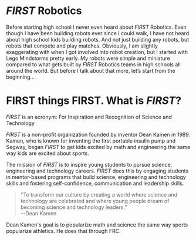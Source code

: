 # *FIRST* Robotics

Before starting high school I never even heard about *FIRST* Robotics. Even though I have been building robots ever since I could walk, I have not heard about high school kids building robots. And not just building any robots, but robots that compete and play matches. Obviously, I am slightly exaggerating with when I got involved into robot creation, but I started with Lego Mindstorms pretty early. My robots were simple and miniature compared to what gets built by *FIRST* Robotics teams in high schools all around the world. But before I talk about that more, let’s start from the beginning…

# FIRST things FIRST. What is *FIRST*?

*FIRST* is an acronym: For Inspiration and Recognition of Science and Technology

*FIRST* is a non-profit organization founded by inventor Dean Kamen in 1989. Kamen, who is known for inventing the first portable insulin pump and Segway, began *FIRST* to get kids excited by math and engineering the same way kids are excited about sports.

The mission of *FIRST* is to inspire young students to pursue science, engineering and technology careers. *FIRST* does this by engaging students in mentor-based programs that build science, engineering and technology skills and fostering self-confidence, communication and leadership skills.

> "To transform our culture by creating a world where science and technology are celebrated and where young people dream of becoming science and technology leaders."  
--Dean Kamen

<google-youtube
  video-id="Pw2HtnuCodQ"
  height="360px"
  width="100%"
  rel="0"
  start="0"
  autoplay="0">
</google-youtube>

Dean Kamen's goal is to popularize math and science the same way sports popularize athletics. He does that through FRC.
